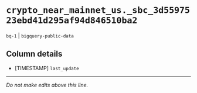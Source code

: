 # `crypto_near_mainnet_us._sbc_3d5597523ebd41d295af94d846510ba2`
`bq-1` | `bigquery-public-data`

## Column details
* [TIMESTAMP] `last_update`

-------------------------------------------------------------------------------
*Do not make edits above this line.*
